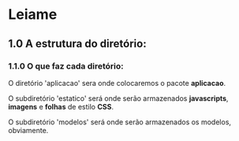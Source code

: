 # Leiame

## 1.0 A estrutura do diretório:

### 1.1.0 O que faz cada diretório:

O diretório 'aplicacao' sera onde colocaremos o pacote **aplicacao**.

O subdiretório 'estatico' será onde serão armazenados **javascripts**, **imagens** e **folhas** de estilo **CSS**.

O subdiretório 'modelos' será onde serão armazenados os modelos, obviamente.



